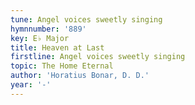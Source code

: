 ```yaml
---
tune: Angel voices sweetly singing
hymnnumber: '889'
key: E♭ Major
title: Heaven at Last
firstline: Angel voices sweetly singing
topic: The Home Eternal
author: 'Horatius Bonar, D. D.'
year: '-'
---
```

